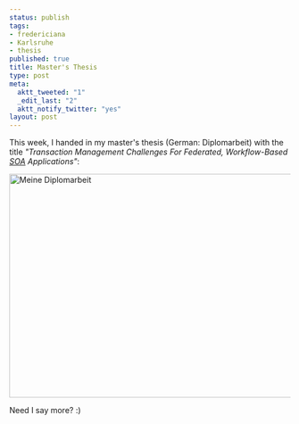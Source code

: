 ```yaml
--- 
status: publish
tags: 
- fredericiana
- Karlsruhe
- thesis
published: true
title: Master's Thesis
type: post
meta: 
  aktt_tweeted: "1"
  _edit_last: "2"
  aktt_notify_twitter: "yes"
layout: post
---
```

This week, I handed in my master's thesis (German: Diplomarbeit) with the title <em>"Transaction Management Challenges For Federated, Workflow-Based <a href="http://en.wikipedia.org/wiki/Service-oriented_architecture">SOA</a> Applications"</em>:

<img src="http://fredericiana.com/wp-content/uploads/2009/03/diplomarbeit.jpg" alt="Meine Diplomarbeit" title="Meine Diplomarbeit" width="550" height="401" class="alignnone size-full wp-image-2091" />

Need I say more? :)

